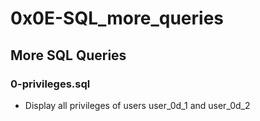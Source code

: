 # 0x0E-SQL_more_queries

## More SQL Queries
### 0-privileges.sql
* Display all privileges of users user_0d_1 and user_0d_2

